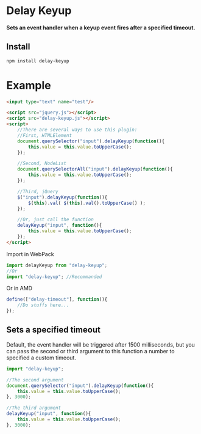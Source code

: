 # Delay Keyup

**Sets an event handler when a keyup event fires after a specified timeout.**

## Install

```sh
npm install delay-keyup
```

# Example

```html
<input type="text" name="test"/>

<script src="jquery.js"></script>
<script src="delay-keyup.js"></script>
<script>
    //There are several ways to use this plugin:
    //First, HTMLElement
    document.querySelector("input").delayKeyup(function(){
        this.value = this.value.toUpperCase();
    });

    //Second, NodeList
    document.querySelectorAll("input").delayKeyup(function(){
        this.value = this.value.toUpperCase();
    });

    //Third, jQuery
    $("input").delayKeyup(function(){
        $(this).val( $(this).val().toUpperCase() );
    });

    //Or, just call the function
    delayKeyup("input", function(){
        this.value = this.value.toUpperCase();
    });
</script>
```

Import in WebPack

```javascript
import delayKeyup from "delay-keyup";
//Or
import "delay-keyup"; //Recommanded
```

Or in AMD

```javascript
define(["delay-timeout"], function(){
    //Do stuffs here...
});
```

## Sets a specified timeout

Default, the event handler will be triggered after 1500 milliseconds, but you 
can pass the second or third argument to this function a number to specified
a custom timeout.

```javascript
import "delay-keyup";

//The second argument
document.querySelector("input").delayKeyup(function(){
    this.value = this.value.toUpperCase();
}, 3000);

//The third argument
delayKeyup("input", function(){
    this.value = this.value.toUpperCase();
}, 3000);
```
